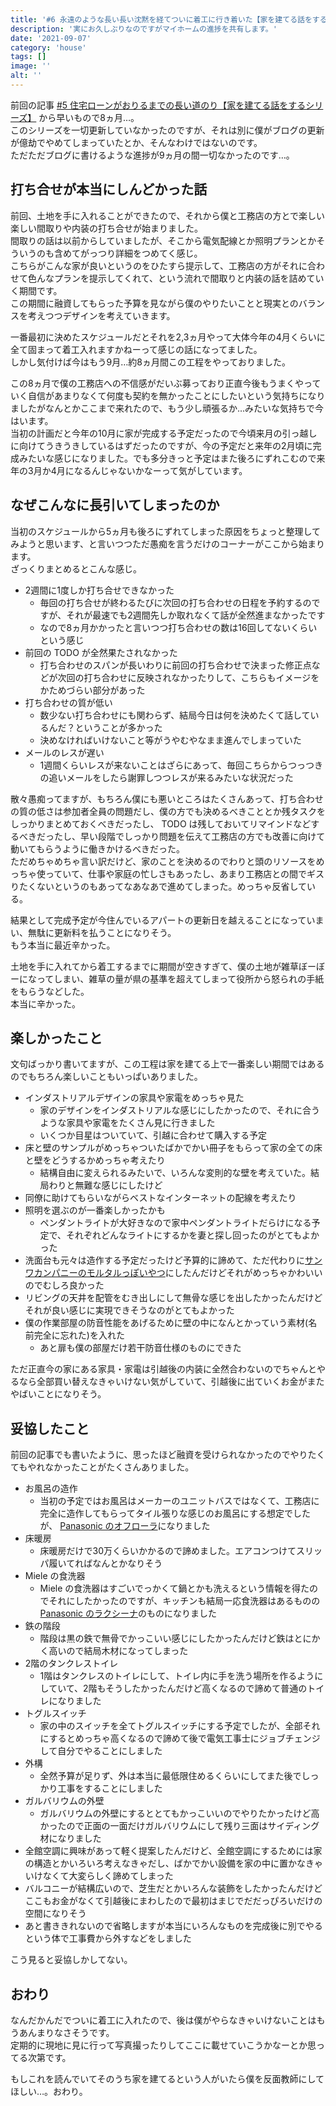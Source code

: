 ```yaml
---
title: '#6 永遠のような長い長い沈黙を経てついに着工に行き着いた【家を建てる話をするシリーズ】'
description: '実にお久しぶりなのですがマイホームの進捗を共有します。'
date: '2021-09-07'
category: 'house'
tags: []
image: ''
alt: ''
---
```


前回の記事 [#5 住宅ローンがおりるまでの長い道のり【家を建てる話をするシリーズ】](/2021/01/my-home-05/) から早いもので8ヵ月…。  
このシリーズを一切更新していなかったのですが、それは別に僕がブログの更新が億劫でやめてしまっていたとか、そんなわけではないのです。  
ただただブログに書けるような進捗が9ヵ月の間一切なかったのです…。

## 打ち合せが本当にしんどかった話

前回、土地を手に入れることができたので、それから僕と工務店の方とで楽しい楽しい間取りや内装の打ち合せが始まりました。  
間取りの話は以前からしていましたが、そこから電気配線とか照明プランとかそういうのも含めてがっつり詳細をつめてく感じ。  
こちらがこんな家が良いというのをひたすら提示して、工務店の方がそれに合わせて色んなプランを提示してくれて、という流れで間取りと内装の話を詰めていく期間です。  
この期間に融資してもらった予算を見ながら僕のやりたいことと現実とのバランスを考えつつデザインを考えていきます。

一番最初に決めたスケジュールだとそれを2,3ヵ月やって大体今年の4月くらいに全て固まって着工入れますかねーって感じの話になってました。  
しかし気付けば今はもう9月…約8ヵ月間この工程をやっておりました。

この8ヵ月で僕の工務店への不信感がだいぶ募っており正直今後もうまくやっていく自信があまりなくて何度も契約を無かったことにしたいという気持ちになりましたがなんとかここまで来れたので、もう少し頑張るか…みたいな気持ちで今はいます。  
当初の計画だと今年の10月に家が完成する予定だったので今頃来月の引っ越しに向けてうきうきしているはずだったのですが、今の予定だと来年の2月頃に完成みたいな感じになりました。でも多分きっと予定はまた後ろにずれこむので来年の3月か4月になるんじゃないかなーって気がしています。

## なぜこんなに長引いてしまったのか

当初のスケジュールから5ヵ月も後ろにずれてしまった原因をちょっと整理してみようと思います、と言いつつただ愚痴を言うだけのコーナーがここから始まります。  
ざっくりまとめるとこんな感じ。

- 2週間に1度しか打ち合せできなかった
  - 毎回の打ち合せが終わるたびに次回の打ち合わせの日程を予約するのですが、それが最速でも2週間先しか取れなくて話が全然進まなかったです
  - なので8ヵ月かかったと言いつつ打ち合わせの数は16回してないくらいという感じ
- 前回の TODO が全然果たされなかった
  - 打ち合わせのスパンが長いわりに前回の打ち合わせで決まった修正点などが次回の打ち合わせに反映されなかったりして、こちらもイメージをかためづらい部分があった
- 打ち合わせの質が低い
  - 数少ない打ち合わせにも関わらず、結局今日は何を決めたくて話しているんだ？ということが多かった
  - 決めなければいけないこと等がうやむやなまま進んでしまっていた
- メールのレスが遅い
  - 1週間くらいレスが来ないことはざらにあって、毎回こちらからつっつきの追いメールをしたら謝罪しつつレスが来るみたいな状況だった

散々愚痴ってますが、もちろん僕にも悪いところはたくさんあって、打ち合わせの質の低さは参加者全員の問題だし、僕の方でも決めるべきこととか残タスクをしっかりまとめておくべきだったし、 TODO は残しておいてリマインドなどするべきだったし、早い段階でしっかり問題を伝えて工務店の方でも改善に向けて動いてもらうように働きかけるべきだった。  
ただめちゃめちゃ言い訳だけど、家のことを決めるのでわりと頭のリソースをめっちゃ使っていて、仕事や家庭の忙しさもあったし、あまり工務店との間でギスりたくないというのもあってなあなあで進めてしまった。めっちゃ反省している。

結果として完成予定が今住んでいるアパートの更新日を越えることになっていまい、無駄に更新料を払うことになりそう。  
もう本当に最近辛かった。

土地を手に入れてから着工するまでに期間が空きすぎて、僕の土地が雑草ぼーぼーになってしまい、雑草の量が県の基準を超えてしまって役所から怒られの手紙をもらうなどした。  
本当に辛かった。

## 楽しかったこと

文句ばっかり書いてますが、この工程は家を建てる上で一番楽しい期間ではあるのでもちろん楽しいこともいっぱいありました。

- インダストリアルデザインの家具や家電をめっちゃ見た
  - 家のデザインをインダストリアルな感じにしたかったので、それに合うような家具や家電をたくさん見に行きました
  - いくつか目星はついていて、引越に合わせて購入する予定
- 床と壁のサンプルがめっちゃついたばかでかい冊子をもらって家の全ての床と壁をどうするかめっちゃ考えたり
  - 結構自由に変えられるみたいで、いろんな変則的な壁を考えていた。結局わりと無難な感じにしたけど
- 同僚に助けてもらいながらベストなインターネットの配線を考えたり
- 照明を選ぶのが一番楽しかったかも
  - ペンダントライトが大好きなので家中ペンダントライトだらけになる予定で、それぞれどんなライトにするかを妻と探し回ったのがとてもよかった
- 洗面台も元々は造作する予定だったけど予算的に諦めて、ただ代わりに[サンワカンパニーのモルタルっぽいやつ](https://www.sanwacompany.co.jp/shop/series/S1071/)にしたんだけどそれがめっちゃかわいいのでむしろ良かった
- リビングの天井を配管をむき出しにして無骨な感じを出したかったんだけどそれが良い感じに実現できそうなのがとてもよかった
- 僕の作業部屋の防音性能をあげるために壁の中になんとかっていう素材(名前完全に忘れた)を入れた
  - あと扉も僕の部屋だけ若干防音仕様のものにできた

ただ正直今の家にある家具・家電は引越後の内装に全然合わないのでちゃんとやるなら全部買い替えなきゃいけない気がしていて、引越後に出ていくお金がまたやばいことになりそう。

## 妥協したこと

前回の記事でも書いたように、思ったほど融資を受けられなかったのでやりたくてもやれなかったことがたくさんありました。

- お風呂の造作
  - 当初の予定ではお風呂はメーカーのユニットバスではなくて、工務店に完全に造作してもらってタイル張りな感じのお風呂にする想定でしたが、 [Panasonic のオフローラ](https://sumai.panasonic.jp/bathroom/oflora/)になりました
- 床暖房
  - 床暖房だけで30万くらいかかるので諦めました。エアコンつけてスリッパ履いてればなんとかなりそう
- Miele の食洗器
  - Miele の食洗器はすごいでっかくて鍋とかも洗えるという情報を得たのでそれにしたかったのですが、キッチンも結局一応食洗器はあるものの [Panasonic のラクシーナ](https://sumai.panasonic.jp/kitchen/lacucina/)のものになりました
- 鉄の階段
  - 階段は黒の鉄で無骨でかっこいい感じにしたかったんだけど鉄はとにかく高いので結局木材になってしまった
- 2階のタンクレストイレ
  - 1階はタンクレスのトイレにして、トイレ内に手を洗う場所を作るようにしていて、2階もそうしたかったんだけど高くなるので諦めて普通のトイレになりました
- トグルスイッチ
  - 家の中のスイッチを全てトグルスイッチにする予定でしたが、全部それにするとめっちゃ高くなるので諦めて後で電気工事士にジョブチェンジして自分でやることにしました
- 外構
  - 全然予算が足りず、外は本当に最低限住めるくらいにしてまた後でしっかり工事をすることにしました
- ガルバリウムの外壁
  - ガルバリウムの外壁にするととてもかっこいいのでやりたかったけど高かったので正面の一面だけガルバリウムにして残り三面はサイディング材になりました
- 全館空調に興味があって軽く提案したんだけど、全館空調にするためには家の構造とかいろいろ考えなきゃだし、ばかでかい設備を家の中に置かなきゃいけなくて大変らしく諦めてしまった
- バルコニーが結構広いので、芝生だとかいろんな装飾をしたかったんだけどここもお金がなくて引越後にまわしたので最初はまじでだだっぴろいだけの空間になりそう
- あと書ききれないので省略しますが本当にいろんなものを完成後に別でやるという体で工事費から外すなどをしました

こう見ると妥協しかしてない。

## おわり

なんだかんだでついに着工に入れたので、後は僕がやらなきゃいけないことはもうあんまりなさそうです。  
定期的に現地に見に行って写真撮ったりしてここに載せていこうかなーとか思ってる次第です。

もしこれを読んでいてそのうち家を建てるという人がいたら僕を反面教師にしてほしい…。おわり。
